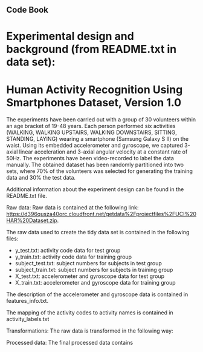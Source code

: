 ## Code Book

Experimental design and background (from README.txt in data set):
===================================================================
Human Activity Recognition Using Smartphones Dataset, Version 1.0
===================================================================
The experiments have been carried out with a group of 30 volunteers within an age bracket of 19-48 years. Each person performed six activities (WALKING, WALKING UPSTAIRS, WALKING DOWNSTAIRS, SITTING, STANDING, LAYING) wearing a smartphone (Samsung Galaxy S II) on the waist. Using its embedded accelerometer and gyroscope, we captured 3-axial linear acceleration and 3-axial angular velocity at a constant rate of 50Hz. The experiments have been video-recorded to label the data manually. The obtained dataset has been randomly partitioned into two sets, where 70% of the volunteers was selected for generating the training data and 30% the test data.

Additional information about the experiment design can be found in the README.txt file.

Raw data: 
Raw data is contained at the following link: https://d396qusza40orc.cloudfront.net/getdata%2Fprojectfiles%2FUCI%20HAR%20Dataset.zip.

The raw data used to create the tidy data set is contained in the following files:
* y_test.txt: activity code data for test group
* y_train.txt: activity code data for training group
* subject_test.txt: subject numbers for subjects in test group
* subject_train.txt: subject numbers for subjects in training group
* X_test.txt: accelerometer and gyroscope data for test group
* X_train.txt: accelerometer and gyroscope data for training group

The description of the accelerometer and gyroscope data is contained in features_info.txt.  

The mapping of the activity codes to activity names is contained in activity_labels.txt  

Transformations:
The raw data is transformed in the following way:


Processed data:
The final processed data contains